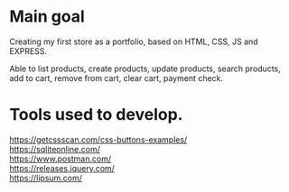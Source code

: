 # Main goal  
Creating my first store as a portfolio, based on HTML, CSS, JS and EXPRESS.
  
Able to list products, create products, update products, search products, add to cart, remove from cart, clear cart, payment check. 

# Tools used to develop.  
https://getcssscan.com/css-buttons-examples/  
https://sqliteonline.com/  
https://www.postman.com/  
https://releases.jquery.com/  
https://lipsum.com/  
